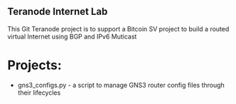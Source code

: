 
## Teranode Internet Lab
This Git Teranode project is to support a Bitcoin SV project to build a routed virtual Internet using BGP and IPv6 Muticast 

# Projects:
- gns3_configs.py - a script to manage GNS3 router config files through their lifecycles
